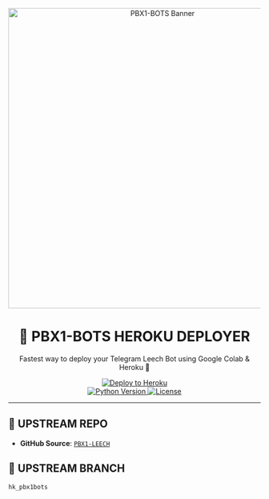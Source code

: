 <p align="center">
  <img src="https://i.ibb.co/TBbhRznQ/photo-2025-07-08-13-35-26-7524704233539502104.jpg" alt="PBX1-BOTS Banner" width="600"/>
</p>

<h1 align="center">👑 PBX1-BOTS HEROKU DEPLOYER</h1>
<p align="center">Fastest way to deploy your Telegram Leech Bot using Google Colab & Heroku 🚀</p>

<p align="center">
  <a href="https://colab.research.google.com/drive/1EYzaJiUMNDbRoH6f5PoWUT_cfLMhuzOe">
    <img src="https://www.herokucdn.com/deploy/button.svg" alt="Deploy to Heroku"/>
  </a>
  <br/>
  <a href="https://www.python.org/">
    <img src="https://img.shields.io/badge/Python-3.10-blue?logo=python" alt="Python Version"/>
  </a>
  <a href="https://opensource.org/licenses/MIT">
    <img src="https://img.shields.io/badge/License-MIT-green.svg" alt="License"/>
  </a>
</p>

---

## 📁 UPSTREAM REPO

- **GitHub Source**: [`PBX1-LEECH`](https://github.com/jattsbots/PBX1-LEECH)

## 🌿 UPSTREAM BRANCH

```bash
hk_pbx1bots
